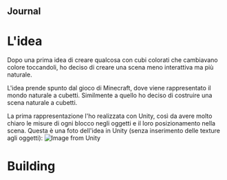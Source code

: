 ## Journal
# L'idea
Dopo una prima idea di creare qualcosa con cubi colorati che cambiavano colore toccandoli, ho deciso di creare una scena meno interattiva ma più naturale.

L'idea prende spunto dal gioco di Minecraft, dove viene rappresentato il mondo naturale a cubetti. 
Similmente a quello ho deciso di costruire una scena naturale a cubetti.

La prima rappresentazione l'ho realizzata con Unity, così da avere molto chiaro le misure di ogni blocco negli oggetti e il loro posizionamento nella scena.
Questa è una foto dell'idea in Unity (senza inserimento delle texture agli oggetti):
![Image from Unity](https://github.com/MariaRama/Cube2021_Ramacciotti/tree/main/img/scene.png)

# Building